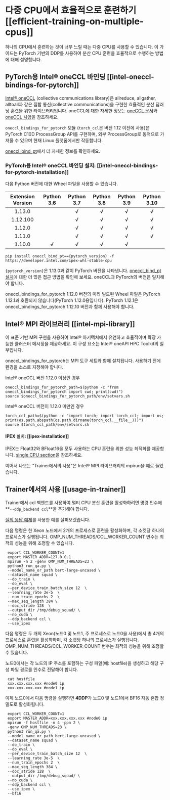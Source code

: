 <!--Copyright 2022 The HuggingFace Team. All rights reserved.

Licensed under the Apache License, Version 2.0 (the "License"); you may not use this file except in compliance with
the License. You may obtain a copy of the License at

http://www.apache.org/licenses/LICENSE-2.0

Unless required by applicable law or agreed to in writing, software distributed under the License is distributed on
an "AS IS" BASIS, WITHOUT WARRANTIES OR CONDITIONS OF ANY KIND, either express or implied. See the License for the

⚠️ Note that this file is in Markdown but contain specific syntax for our doc-builder (similar to MDX) that may not be
rendered properly in your Markdown viewer.

-->

# 다중 CPU에서 효율적으로 훈련하기 [[efficient-training-on-multiple-cpus]]

하나의 CPU에서 훈련하는 것이 너무 느릴 때는 다중 CPU를 사용할 수 있습니다. 이 가이드는 PyTorch 기반의 DDP를 사용하여 분산 CPU 훈련을 효율적으로 수행하는 방법에 대해 설명합니다.

## PyTorch용 Intel® oneCCL 바인딩 [[intel-oneccl-bindings-for-pytorch]]

[Intel® oneCCL](https://github.com/oneapi-src/oneCCL) (collective communications library)은 allreduce, allgather, alltoall과 같은 집합 통신(collective communications)을 구현한 효율적인 분산 딥러닝 훈련을 위한 라이브러리입니다. oneCCL에 대한 자세한 정보는 [oneCCL 문서](https://spec.oneapi.com/versions/latest/elements/oneCCL/source/index.html)와 [oneCCL 사양](https://spec.oneapi.com/versions/latest/elements/oneCCL/source/index.html)을 참조하세요.

`oneccl_bindings_for_pytorch` 모듈 (`torch_ccl`은 버전 1.12 이전에 사용)은 PyTorch C10D ProcessGroup API를 구현하며, 외부 ProcessGroup로 동적으로 가져올 수 있으며 현재 Linux 플랫폼에서만 작동합니다.

[oneccl_bind_pt](https://github.com/intel/torch-ccl)에서 더 자세한 정보를 확인하세요.

### PyTorch용 Intel® oneCCL 바인딩 설치: [[intel-oneccl-bindings-for-pytorch-installation]]

다음 Python 버전에 대한 Wheel 파일을 사용할 수 있습니다.

| Extension Version | Python 3.6 | Python 3.7 | Python 3.8 | Python 3.9 | Python 3.10 |
| :---------------: | :--------: | :--------: | :--------: | :--------: | :---------: |
| 1.13.0            |            | √          | √          | √          | √           |
| 1.12.100          |            | √          | √          | √          | √           |
| 1.12.0            |            | √          | √          | √          | √           |
| 1.11.0            |            | √          | √          | √          | √           |
| 1.10.0            | √          | √          | √          | √          |             |

```
pip install oneccl_bind_pt=={pytorch_version} -f https://developer.intel.com/ipex-whl-stable-cpu
```
`{pytorch_version}`은 1.13.0과 같이 PyTorch 버전을 나타냅니다.
[oneccl_bind_pt 설치](https://github.com/intel/torch-ccl)에 대한 더 많은 접근 방법을 확인해 보세요.
oneCCL과 PyTorch의 버전은 일치해야 합니다.

<Tip warning={true}>

oneccl_bindings_for_pytorch 1.12.0 버전의 미리 빌드된 Wheel 파일은 PyTorch 1.12.1과 호환되지 않습니다(PyTorch 1.12.0용입니다).
PyTorch 1.12.1은 oneccl_bindings_for_pytorch 1.12.10 버전과 함께 사용해야 합니다.

</Tip>

## Intel® MPI 라이브러리 [[intel-mpi-library]]
이 표준 기반 MPI 구현을 사용하여 Intel® 아키텍처에서 유연하고 효율적이며 확장 가능한 클러스터 메시징을 제공하세요. 이 구성 요소는 Intel® oneAPI HPC Toolkit의 일부입니다.

oneccl_bindings_for_pytorch는 MPI 도구 세트와 함께 설치됩니다. 사용하기 전에 환경을 소스로 지정해야 합니다.

Intel® oneCCL 버전 1.12.0 이상인 경우
```
oneccl_bindings_for_pytorch_path=$(python -c "from oneccl_bindings_for_pytorch import cwd; print(cwd)")
source $oneccl_bindings_for_pytorch_path/env/setvars.sh
```

Intel® oneCCL 버전이 1.12.0 미만인 경우
```
torch_ccl_path=$(python -c "import torch; import torch_ccl; import os;  print(os.path.abspath(os.path.dirname(torch_ccl.__file__)))")
source $torch_ccl_path/env/setvars.sh
```

#### IPEX 설치: [[ipex-installation]]

IPEX는 Float32와 BFloat16을 모두 사용하는 CPU 훈련을 위한 성능 최적화를 제공합니다. [single CPU section](./perf_train_cpu)을 참조하세요.


이어서 나오는 "Trainer에서의 사용"은 Intel® MPI 라이브러리의 mpirun을 예로 들었습니다.


## Trainer에서의 사용 [[usage-in-trainer]]
Trainer에서 ccl 백엔드를 사용하여 멀티 CPU 분산 훈련을 활성화하려면 명령 인수에 **`--ddp_backend ccl`**을 추가해야 합니다.

[질의 응답 예제](https://github.com/huggingface/transformers/tree/main/examples/pytorch/question-answering)를 사용한 예를 살펴보겠습니다.


다음 명령은 한 Xeon 노드에서 2개의 프로세스로 훈련을 활성화하며, 각 소켓당 하나의 프로세스가 실행됩니다. OMP_NUM_THREADS/CCL_WORKER_COUNT 변수는 최적의 성능을 위해 조정할 수 있습니다.
```shell script
 export CCL_WORKER_COUNT=1
 export MASTER_ADDR=127.0.0.1
 mpirun -n 2 -genv OMP_NUM_THREADS=23 \
 python3 run_qa.py \
 --model_name_or_path bert-large-uncased \
 --dataset_name squad \
 --do_train \
 --do_eval \
 --per_device_train_batch_size 12  \
 --learning_rate 3e-5  \
 --num_train_epochs 2  \
 --max_seq_length 384 \
 --doc_stride 128  \
 --output_dir /tmp/debug_squad/ \
 --no_cuda \
 --ddp_backend ccl \
 --use_ipex
```
다음 명령은 두 개의 Xeon(노드0 및 노드1, 주 프로세스로 노드0을 사용)에서 총 4개의 프로세스로 훈련을 활성화하며, 각 소켓당 하나의 프로세스가 실행됩니다. OMP_NUM_THREADS/CCL_WORKER_COUNT 변수는 최적의 성능을 위해 조정할 수 있습니다.

노드0에서는 각 노드의 IP 주소를 포함하는 구성 파일(예: hostfile)을 생성하고 해당 구성 파일 경로를 인수로 전달해야 합니다.
```shell script
 cat hostfile
 xxx.xxx.xxx.xxx #node0 ip
 xxx.xxx.xxx.xxx #node1 ip
```
이제 노드0에서 다음 명령을 실행하면 **4DDP**가 노드0 및 노드1에서 BF16 자동 혼합 정밀도로 활성화됩니다.
```shell script
 export CCL_WORKER_COUNT=1
 export MASTER_ADDR=xxx.xxx.xxx.xxx #node0 ip
 mpirun -f hostfile -n 4 -ppn 2 \
 -genv OMP_NUM_THREADS=23 \
 python3 run_qa.py \
 --model_name_or_path bert-large-uncased \
 --dataset_name squad \
 --do_train \
 --do_eval \
 --per_device_train_batch_size 12  \
 --learning_rate 3e-5  \
 --num_train_epochs 2  \
 --max_seq_length 384 \
 --doc_stride 128  \
 --output_dir /tmp/debug_squad/ \
 --no_cuda \
 --ddp_backend ccl \
 --use_ipex \
 --bf16
```
